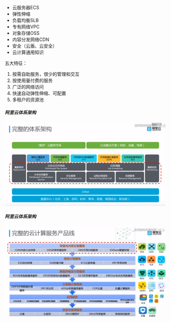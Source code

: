 * 云服务器ECS
* 弹性伸缩
* 负载均衡SLB
* 专有网络VPC
* 对象存储OSS
* 内容分发网络CDN
* 安全（云盾、云安全）
* 云计算通用知识


五大特征：
1. 按需自助服务，很少的管理和交互
2. 按使用量付费的服务
3. 广泛的网络访问
4. 快速自动弹性伸缩、可配置
5. 多租户的资源池

##### 阿里云体系架构
![aliyun-architecture](../img/aliyun-architecture.png)

##### 阿里云体系架构
![aliyun-service-product](../img/aliyun-service-product.png)